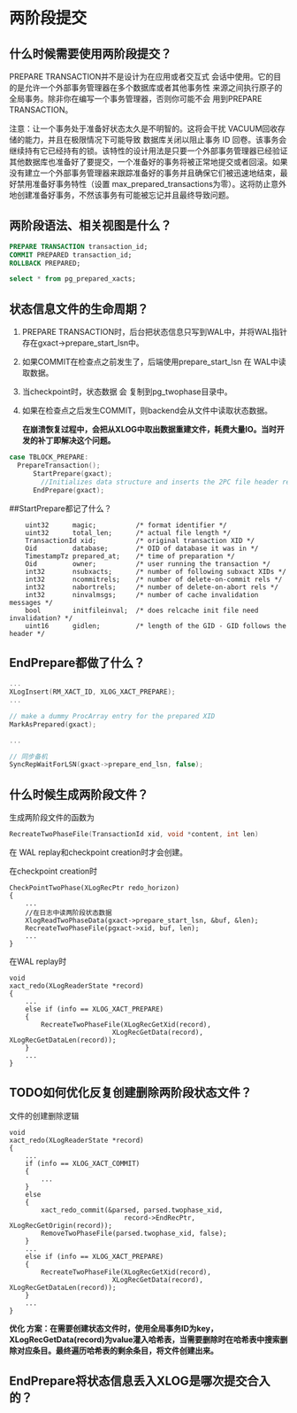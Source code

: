 # 两阶段提交

## 什么时候需要使用两阶段提交？

PREPARE TRANSACTION并不是设计为在应用或者交互式 会话中使用。它的目的是允许一个外部事务管理器在多个数据库或者其他事务性 来源之间执行原子的全局事务。除非你在编写一个事务管理器，否则你可能不会 用到PREPARE TRANSACTION。 

注意：让一个事务处于准备好状态太久是不明智的。这将会干扰 VACUUM回收存储的能力，并且在极限情况下可能导致 数据库关闭以阻止事务 ID 回卷。该事务会继续持有它已经持有的锁。该特性的设计用法是只要一个外部事务管理器已经验证其他数据库也准备好了要提交，一个准备好的事务将被正常地提交或者回滚。如果没有建立一个外部事务管理器来跟踪准备好的事务并且确保它们被迅速地结束，最好禁用准备好事务特性（设置 max_prepared_transactions为零）。这将防止意外 地创建准备好事务，不然该事务有可能被忘记并且最终导致问题。 

## 两阶段语法、相关视图是什么？

```sql
PREPARE TRANSACTION transaction_id;
COMMIT PREPARED transaction_id;
ROLLBACK PREPARED;

select * from pg_prepared_xacts;
```

## 状态信息文件的生命周期？

1. PREPARE TRANSACTION时，后台把状态信息只写到WAL中，并将WAL指针存在gxact->prepare_start_lsn中。

2. 如果COMMIT在检查点之前发生了，后端使用prepare_start_lsn 在 WAL中读取数据。

3. 当checkpoint时，状态数据 会 复制到pg_twophase目录中。

4. 如果在检查点之后发生COMMIT，则backend会从文件中读取状态数据。

   **在崩溃恢复过程中，会把从XLOG中取出数据重建文件，耗费大量IO。当时开发的补丁即解决这个问题。**

```c
case TBLOCK_PREPARE:
  PrepareTransaction();
      StartPrepare(gxact);
        //Initializes data structure and inserts the 2PC file header record.
      EndPrepare(gxact);
```



##StartPrepare都记了什么？

```
	uint32		magic;			/* format identifier */
	uint32		total_len;		/* actual file length */
	TransactionId xid;			/* original transaction XID */
	Oid			database;		/* OID of database it was in */
	TimestampTz prepared_at;	/* time of preparation */
	Oid			owner;			/* user running the transaction */
	int32		nsubxacts;		/* number of following subxact XIDs */
	int32		ncommitrels;	/* number of delete-on-commit rels */
	int32		nabortrels;		/* number of delete-on-abort rels */
	int32		ninvalmsgs;		/* number of cache invalidation messages */
	bool		initfileinval;	/* does relcache init file need invalidation? */
	uint16		gidlen;			/* length of the GID - GID follows the header */
```

## EndPrepare都做了什么？

```c
...
XLogInsert(RM_XACT_ID, XLOG_XACT_PREPARE);
...

// make a dummy ProcArray entry for the prepared XID
MarkAsPrepared(gxact);

...

// 同步备机
SyncRepWaitForLSN(gxact->prepare_end_lsn, false);
```

## 什么时候生成两阶段文件？

生成两阶段文件的函数为

```c
RecreateTwoPhaseFile(TransactionId xid, void *content, int len)
```

在 WAL replay和checkpoint creation时才会创建。

在checkpoint creation时

```
CheckPointTwoPhase(XLogRecPtr redo_horizon)
{
    ...
    //在日志中读两阶段状态数据
    XlogReadTwoPhaseData(gxact->prepare_start_lsn, &buf, &len);  
    RecreateTwoPhaseFile(pgxact->xid, buf, len);
    ...
}
```

在WAL replay时

```
void
xact_redo(XLogReaderState *record)
{
    ...
    else if (info == XLOG_XACT_PREPARE)
    {
        RecreateTwoPhaseFile(XLogRecGetXid(record),
						  XLogRecGetData(record), XLogRecGetDataLen(record));
    }
    ...
}
```

## TODO如何优化反复创建删除两阶段状态文件？

文件的创建删除逻辑

```
void
xact_redo(XLogReaderState *record)
{
    ...
    if (info == XLOG_XACT_COMMIT)
    {
        ...
    }
    else
    {
		xact_redo_commit(&parsed, parsed.twophase_xid,
							 record->EndRecPtr, XLogRecGetOrigin(record));
		RemoveTwoPhaseFile(parsed.twophase_xid, false);
    }
    ...
    else if (info == XLOG_XACT_PREPARE)
	{
		RecreateTwoPhaseFile(XLogRecGetXid(record),
						  XLogRecGetData(record), XLogRecGetDataLen(record));
	}
	...
}
```

**优化 方案：在需要创建状态文件时，使用全局事务ID为key，XLogRecGetData(record)为value灌入哈希表，当需要删除时在哈希表中搜索删除对应条目。最终遍历哈希表的剩余条目，将文件创建出来。**

## EndPrepare将状态信息丢入XLOG是哪次提交合入的？

